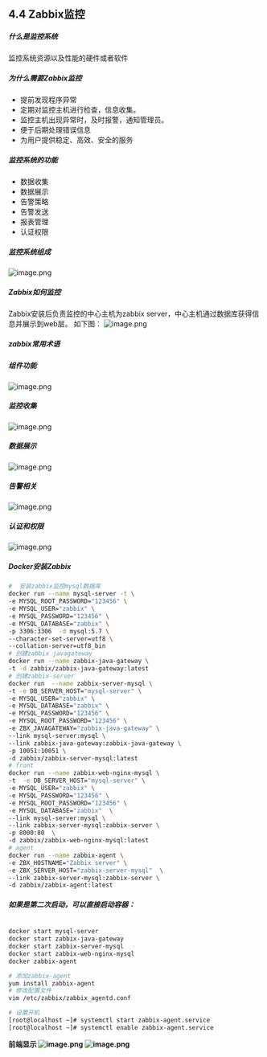 ## 4.4 Zabbix监控
##### 什么是监控系统
监控系统资源以及性能的硬件或者软件
##### 为什么需要Zabbix监控

- 提前发现程序异常
- 定期对监控主机进行检查，信息收集。
- 监控主机出现异常时，及时报警，通知管理员。
- 便于后期处理错误信息
- 为用户提供稳定、高效、安全的服务

##### 监控系统的功能

- 数据收集
- 数据展示
- 告警策略
- 告警发送
- 报表管理
- 认证权限
##### 监控系统组成
![image.png](https://cdn.nlark.com/yuque/0/2019/png/306135/1562894788367-05bd77fd-91c6-4e58-93ff-e864830bfc67.png#align=left&display=inline&height=211&name=image.png&originHeight=264&originWidth=763&size=66653&status=done&width=610.4)

##### Zabbix如何监控
Zabbix安装后负责监控的中心主机为zabbix server，中心主机通过数据库获得信息并展示到web层。
如下图：
![image.png](https://cdn.nlark.com/yuque/0/2019/png/306135/1562827150370-3ad00229-188e-459b-b64b-161dfc06a1fa.png#align=left&display=inline&height=470&name=image.png&originHeight=587&originWidth=747&size=28753&status=done&width=597.6)

##### zabbix常用术语
##### 组件功能
![image.png](https://cdn.nlark.com/yuque/0/2019/png/306135/1562897442488-c88b8bbc-e02d-441d-8ea4-3046d27d48bf.png#align=left&display=inline&height=193&name=image.png&originHeight=241&originWidth=608&size=64807&status=done&width=486.4)
##### 监控收集
![image.png](https://cdn.nlark.com/yuque/0/2019/png/306135/1562897415118-bfb7a94b-ee49-4300-bbf6-67f86d00dae0.png#align=left&display=inline&height=190&name=image.png&originHeight=237&originWidth=527&size=38102&status=done&width=421.6)
##### 数据展示
![image.png](https://cdn.nlark.com/yuque/0/2019/png/306135/1562897393156-3adc561f-02e1-412d-882f-d79c937a94de.png#align=left&display=inline&height=138&name=image.png&originHeight=173&originWidth=528&size=20685&status=done&width=422.4)
##### 告警相关
![image.png](https://cdn.nlark.com/yuque/0/2019/png/306135/1562897369276-53e44b60-d0eb-431a-b03c-b49b030c432e.png#align=left&display=inline&height=204&name=image.png&originHeight=255&originWidth=587&size=49327&status=done&width=469.6)
##### 认证和权限
![image.png](https://cdn.nlark.com/yuque/0/2019/png/306135/1562897581996-6bdf0ca3-0ed8-493b-986c-a4e85b5abd1f.png#align=left&display=inline&height=121&name=image.png&originHeight=151&originWidth=547&size=19836&status=done&width=437.6)
##### Docker安装Zabbix


```bash
#  安装zabbix监控mysql数据库
docker run --name mysql-server -t \
-e MYSQL_ROOT_PASSWORD="123456" \
-e MYSQL_USER="zabbix" \
-e MYSQL_PASSWORD="123456" \
-e MYSQL_DATABASE="zabbix" \
-p 3306:3306  -d mysql:5.7 \
--character-set-server=utf8 \
--collation-server=utf8_bin
# 创建zabbix javagateway
docker run --name zabbix-java-gateway \
-t -d zabbix/zabbix-java-gateway:latest
# 创建zabbix-server 
docker run  --name zabbix-server-mysql \
-t -e DB_SERVER_HOST="mysql-server" \
-e MYSQL_USER="zabbix" \
-e MYSQL_DATABASE="zabbix" \
-e MYSQL_PASSWORD="123456" \
-e MYSQL_ROOT_PASSWORD="123456" \
-e ZBX_JAVAGATEWAY="zabbix-java-gateway" \
--link mysql-server:mysql \
--link zabbix-java-gateway:zabbix-java-gateway \
-p 10051:10051 \
-d zabbix/zabbix-server-mysql:latest
# front
docker run --name zabbix-web-nginx-mysql \
-t  -e DB_SERVER_HOST="mysql-server" \
-e MYSQL_USER="zabbix" \
-e MYSQL_PASSWORD="123456" \
-e MYSQL_ROOT_PASSWORD="123456" \
-e MYSQL_DATABASE="zabbix"  \
--link mysql-server:mysql \
--link zabbix-server-mysql:zabbix-server \
-p 8000:80  \
-d zabbix/zabbix-web-nginx-mysql:latest
# agent
docker run --name zabbix-agent \
-e ZBX_HOSTNAME="Zabbix server" \
-e ZBX_SERVER_HOST="zabbix-server-mysql"  \
--link zabbix-server-mysql:zabbix-server \
-d zabbix/zabbix-agent:latest
```
##### 如果是第二次启动，可以直接启动容器：

```bash

docker start mysql-server
docker start zabbix-java-gateway
docker start zabbix-server-mysql
docker start zabbix-web-nginx-mysql
docker zabbix-agent
```

```bash
# 添加zabbix-agent
yum install zabbix-agent
# 修改配置文件
vim /etc/zabbix/zabbix_agentd.conf

# 设置开机
[root@localhost ~]# systemctl start zabbix-agent.service
[root@localhost ~]# systemctl enable zabbix-agent.service
```
**前端显示
![image.png](https://cdn.nlark.com/yuque/0/2019/png/306135/1567318391831-fada781e-93e5-4cc4-b7d1-077994f3f69d.png#align=left&display=inline&height=358&name=image.png&originHeight=448&originWidth=986&size=53195&status=done&width=788.8)**
**![image.png](https://cdn.nlark.com/yuque/0/2019/png/306135/1567318424377-e9c05bb3-58b1-43c9-a364-474476007a2f.png#align=left&display=inline&height=478&name=image.png&originHeight=598&originWidth=973&size=119318&status=done&width=778.4)**